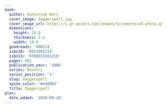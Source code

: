 ```yaml
---
book:
  author: Katharine Kerr
  cover_image: daggerspell.jpg
  cover_image_url: https://i.gr-assets.com/images/S/compressed.photo.goodreads.com/books/1326401538l/498214._SX98_.jpg
  dimensions:
    height: 18.0
    thickness: 3.2
    width: 10.8
  goodreads: '498214'
  isbn10: '0553565214'
  isbn13: '9780553565218'
  pages: 461
  publication_year: '1986'
  series: Deverry
  series_position: '1'
  slug: daggerspell
  spine_color: '#edd083'
  title: Daggerspell
plan:
  date_added: '2018-09-28'
---
```

